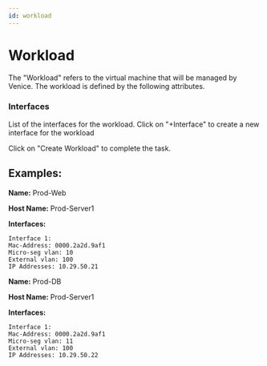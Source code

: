 ```yaml
---
id: workload
---
```


# Workload
The "Workload" refers to the virtual machine that will be managed by Venice.  The workload is defined by the following attributes.

<load-table group:workload obj:ApiObjectMeta
            include:name >
<load-table group:workload obj:WorkloadWorkloadSpec
            include:host-name omitHeader: true >
				
### Interfaces 
List of the interfaces for the workload. Click on "+Interface" to create a new interface for the workload
<load-table group:workload obj:WorkloadWorkloadIntfSpec
            >

Click on "Create Workload" to complete the task.

## Examples:

**Name:**  Prod-Web

**Host Name:** Prod-Server1

**Interfaces:**

	Interface 1:
	Mac-Address: 0000.2a2d.9af1
	Micro-seg vlan: 10
	External vlan: 100
	IP Addresses: 10.29.50.21

**Name:**  Prod-DB

**Host Name:** Prod-Server1

**Interfaces:**

	Interface 1:
	Mac-Address: 0000.2a2d.9af1
	Micro-seg vlan: 11
	External vlan: 100
	IP Addresses: 10.29.50.22